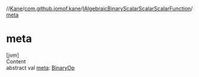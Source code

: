 //[Kane](../../index.md)/[com.github.jomof.kane](../index.md)/[IAlgebraicBinaryScalarScalarScalarFunction](index.md)/[meta](meta.md)



# meta  
[jvm]  
Content  
abstract val [meta](meta.md): [BinaryOp](../../com.github.jomof.kane.impl/-binary-op/index.md)  



